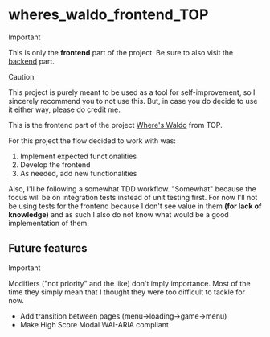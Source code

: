 # wheres_waldo_frontend_TOP

> [!IMPORTANT]
> This is only the **frontend** part of the project. Be sure to also visit the [backend](https://github.com/Isutomu/wheres_waldo_backend_TOP) part.

> [!CAUTION]
> This project is purely meant to be used as a tool for self-improvement, so I sincerely recommend you to not use this. But, in case you do decide to use it either way, please do credit me.

This is the frontend part of the project [Where's Waldo](https://www.theodinproject.com/lessons/nodejs-where-s-waldo-a-photo-tagging-app) from TOP.

For this project the flow decided to work with was:

1. Implement expected functionalities
2. Develop the frontend
3. As needed, add new functionalities

Also, I'll be following a somewhat TDD workflow.
"Somewhat" because the focus will be on integration tests instead of unit testing first.
For now I'll not be using tests for the frontend because I don't see value in them **(for lack of knowledge)** and as such I also do not know what would be a good implementation of them.

## Future features

> [!IMPORTANT]
> Modifiers ("not priority" and the like) don't imply importance. Most of the time they simply mean that I thought they were too difficult to tackle for now.

- Add transition between pages (menu->loading->game->menu)
- Make High Score Modal WAI-ARIA compliant
